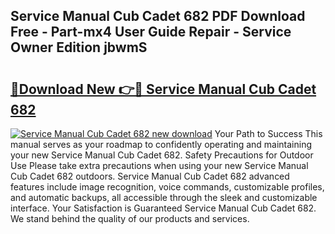 ## Service Manual Cub Cadet 682 PDF Download Free - Part-mx4 User Guide Repair - Service Owner Edition jbwmS

# <h2><a href="http://bc84940.oget.top/?id=Service+Manual+Cub+Cadet+682">🔗Download New 👉🔴 Service Manual Cub Cadet 682</a></h2>

[![Service Manual Cub Cadet 682 new download](https://i.imgur.com/5g1atiW.png)](http://bc84940.oget.top/?id=Service+Manual+Cub+Cadet+682)
Your Path to Success This manual serves as your roadmap to confidently operating and maintaining your new Service Manual Cub Cadet 682. Safety Precautions for Outdoor Use Please take extra precautions when using your new Service Manual Cub Cadet 682 outdoors. Service Manual Cub Cadet 682 advanced features include image recognition, voice commands, customizable profiles, and automatic backups, all accessible through the sleek and customizable interface. Your Satisfaction is Guaranteed Service Manual Cub Cadet 682. We stand behind the quality of our products and services.
